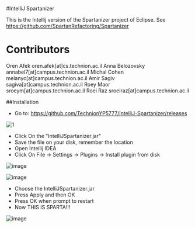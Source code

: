 #IntelliJ Spartanizer

This is the Intellij version of the Spartanizer project of Eclipse.
See https://github.com/SpartanRefactoring/Spartanizer

# Contributors
Oren Afek oren.afek[at]cs.technion.ac.il
Anna Belozovsky annabel7[at]campus.technion.ac.il
Michal Cohen melanyc[at]campus.technion.ac.il
Amir Sagiv sagiva[at]campus.technion.ac.il
Roey Maor sroeym[at]campus.technion.ac.il
Roei Raz sroeiraz[at]campus.technion.ac.il

##Installation
- Go to: https://github.com/TechnionYP5777/IntelliJ-Spartanizer/releases

![1](https://cloud.githubusercontent.com/assets/15859817/21103983/64400a8e-c08d-11e6-96b6-f14785bf132a.PNG)
- Click On the "IntelliJSpartanizer.jar"
- Save the file on your disk, remember the location
- Open Intellij IDEA
- Click On File -> Settings -> Plugins -> Install plugin from disk

![image](https://cloud.githubusercontent.com/assets/15859817/21104064/ce276d7a-c08d-11e6-9ce6-32698e89cc71.png)

![image](https://cloud.githubusercontent.com/assets/15859817/21104107/f2ee4598-c08d-11e6-8a14-552dd2a3b8aa.png)

- Choose the IntelliJSpartanizer.jar
- Press Apply and then OK
- Press OK when prompt to restart
- Now THIS IS SPARTA!!!

![image](https://cloud.githubusercontent.com/assets/15859817/21104148/127e4818-c08e-11e6-811e-106f3299c685.png)

